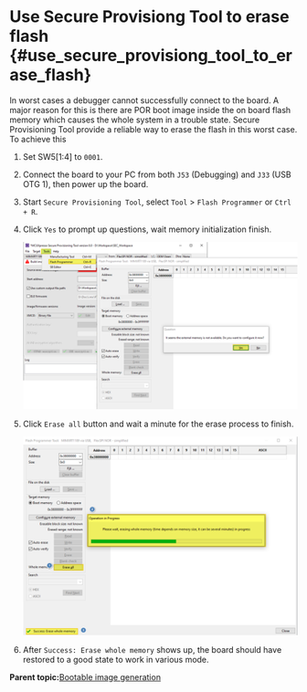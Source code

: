 # Use Secure Provisiong Tool to erase flash {#use_secure_provisiong_tool_to_erase_flash}

In worst cases a debugger cannot successfully connect to the board. A major reason for this is there are POR boot image inside the on board flash memory which causes the whole system in a trouble state. Secure Provisioning Tool provide a reliable way to erase the flash in this worst case. To achieve this

1.  Set SW5\[1:4\] to `0001`.

2.  Connect the board to your PC from both `J53` \(Debugging\) and `J33` \(USB OTG 1\), then power up the board.

3.  Start `Secure Provisioning Tool`, select `Tool` &gt; `Flash Programmer` or `Ctrl + R`.

4.  Click `Yes` to prompt up questions, wait memory initialization finish.

    ![](../images/use_secure_provisiong_tool_to_erase_flash.png "Secure Provisiong Tool Initialize Flash Programming Tool")

5.  Click `Erase all` button and wait a minute for the erase process to finish.

    ![](../images/use_secure_provisiong_tool_to_erase_flash2.png "Secure Provisiong Tool Initialize Flash Programming Tool")

6.  After `Success: Erase whole memory` shows up, the board should have restored to a good state to work in various mode.

**Parent topic:**[Bootable image generation](../topics/bootable_image_generation.md)

